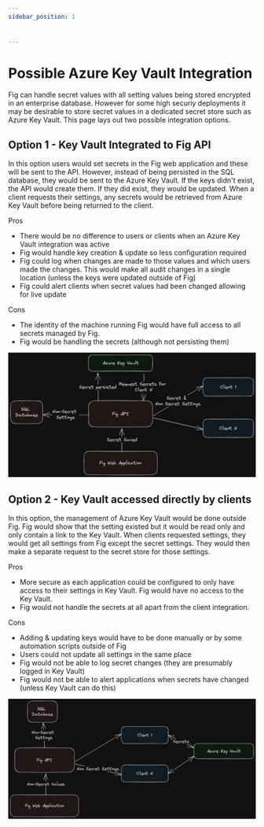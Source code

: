 ```yaml
---
sidebar_position: 1


---
```


# Possible Azure Key Vault Integration

Fig can handle secret values with all setting values being stored encrypted in an enterprise database. However for some high securiy deployments it may be desirable to store secret values in a dedicated secret store such as Azure Key Vault. This page lays out two possible integration options.

## Option 1 - Key Vault Integrated to Fig API

In this option users would set secrets in the Fig web application and these will be sent to the API. However, instead of being persisted in the SQL database, they would be sent to the Azure Key Vault. If the keys didn't exist, the API would create them. If they did exist, they would be updated.
When a client requests their settings, any secrets would be retrieved from Azure Key Vault before being returned to the client.

Pros
- There would be no difference to users or clients when an Azure Key Vault integration was active
- Fig would handle key creation & update so less configuration required
- Fig could log when changes are made to those values and which users made the changes. This would make all audit changes in a single location (unless the keys were updated outside of Fig)
- Fig could alert clients when secret values had been changed allowing for live update

Cons
- The identity of the machine running Fig would have full access to all secrets managed by Fig.
- Fig would be handling the secrets (although not persisting them)


![Diagram - Option1](../../static/img/keyvault-option1.excalidraw.png)

## Option 2 - Key Vault accessed directly by clients

In this option, the management of Azure Key Vault would be done outside Fig. Fig would show that the setting existed but it would be read only and only contain a link to the Key Vault. When clients requested settings, they would get all settings from Fig except the secret settings. They would then make a separate request to the secret store for those settings.

Pros
- More secure as each application could be configured to only have access to their settings in Key Vault. Fig would have no access to the Key Vault.
- Fig would not handle the secrets at all apart from the client integration.

Cons
- Adding & updating keys would have to be done manually or by some automation scripts outside of Fig
- Users could not update all settings in the same place
- Fig would not be able to log secret changes (they are presumably logged in Key Vault)
- Fig would not be able to alert applications when secrets have changed (unless Key Vault can do this)

![Diagram - Option2](../../static/img/keyvault-option2.excalidraw.png)
